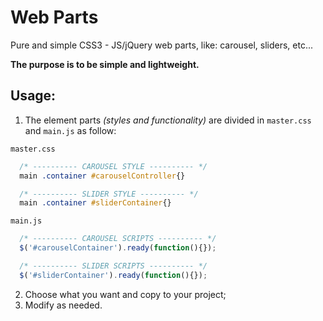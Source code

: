 # Web Parts
Pure and simple CSS3 - JS/jQuery web parts, like: carousel, sliders, etc...

**The purpose is to be simple and lightweight.**

## Usage:

1. The element parts *(styles and functionality)* are divided in <code>master.css</code> and <code>main.js</code> as follow:

<code>master.css</code>
    
```css
  /* ---------- CAROUSEL STYLE ---------- */
  main .container #carouselController{}

  /* ---------- SLIDER STYLE ---------- */
  main .container #sliderContainer{}
```

<code>main.js</code>

```javascript
  /* ---------- CAROUSEL SCRIPTS ---------- */
  $('#carouselContainer').ready(function(){});

  /* ---------- SLIDER SCRIPTS ---------- */
  $('#sliderContainer').ready(function(){});
```

2. Choose what you want and copy to your project;
3. Modify as needed.

